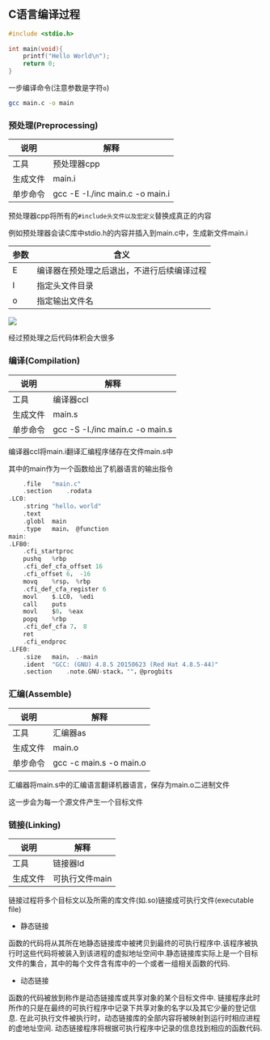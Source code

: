 <!--
 * @Description: 
 * @Version: 1.0
 * @Author: DaLao
 * @Email: dalao_li@163.com
 * @Date: 2021-06-15 15:31:05
 * @LastEditors: DaLao
 * @LastEditTime: 2022-01-13 10:53:57
-->

##  C语言编译过程

```c++
#include <stdio.h>
 
int main(void){
    printf("Hello World\n");
    return 0;
}
```

一步编译命令(注意参数是字符`o`)

```sh
gcc main.c -o main
```

### 预处理(Preprocessing)

| 说明     | 解释                            |
| -------- | ------------------------------- |
| 工具     | 预处理器cpp                     |
| 生成文件 | main.i                          |
| 单步命令 | gcc -E -I./inc main.c -o main.i |

预处理器cpp将所有的`#include头文件以及宏定义`替换成真正的内容

例如预处理器会读C库中stdio.h的内容并插入到main.c中，生成新文件main.i

| 参数 | 含义                                       |
| ---- | ------------------------------------------ |
| E    | 编译器在预处理之后退出，不进行后续编译过程 |
| I    | 指定头文件目录                             |
| o    | 指定输出文件名                             |

![](https://cdn.hurra.ltd/img/20210211161743.png)

经过预处理之后代码体积会大很多

### 编译(Compilation)

| 说明     | 解释                            |
| -------- | ------------------------------- |
| 工具     | 编译器ccl                       |
| 生成文件 | main.s                          |
| 单步命令 | gcc -S -I./inc main.c -o main.s |

编译器ccl将main.i翻译汇编程序储存在文件main.s中

其中的main作为一个函数给出了机器语言的输出指令

```c
	.file	"main.c"
	.section	.rodata
.LC0:
	.string	"hello，world"
	.text
	.globl	main
	.type	main， @function
main:
.LFB0:
	.cfi_startproc
	pushq	%rbp
	.cfi_def_cfa_offset 16
	.cfi_offset 6， -16
	movq	%rsp， %rbp
	.cfi_def_cfa_register 6
	movl	$.LC0， %edi
	call	puts
	movl	$0， %eax
	popq	%rbp
	.cfi_def_cfa 7， 8
	ret
	.cfi_endproc
.LFE0:
	.size	main， .-main
	.ident	"GCC: (GNU) 4.8.5 20150623 (Red Hat 4.8.5-44)"
	.section	.note.GNU-stack，""，@progbits
```

### 汇编(Assemble)

| 说明     | 解释                    |
| -------- | ----------------------- |
| 工具     | 汇编器as                |
| 生成文件 | main.o                  |
| 单步命令 | gcc -c main.s -o main.o |


汇编器将main.s中的汇编语言翻译机器语言，保存为main.o二进制文件

这一步会为每一个源文件产生一个目标文件


### 链接(Linking)

| 说明     | 解释           |
| -------- | -------------- |
| 工具     | 链接器ld       |
| 生成文件 | 可执行文件main |

链接过程将多个目标文以及所需的库文件(如.so)链接成可执行文件(executable file)

- 静态链接
   
函数的代码将从其所在地静态链接库中被拷贝到最终的可执行程序中.该程序被执行时这些代码将被装入到该进程的虚拟地址空间中.静态链接库实际上是一个目标文件的集合，其中的每个文件含有库中的一个或者一组相关函数的代码. 

- 动态链接  

函数的代码被放到称作是动态链接库或共享对象的某个目标文件中.
链接程序此时所作的只是在最终的可执行程序中记录下共享对象的名字以及其它少量的登记信息.
在此可执行文件被执行时，动态链接库的全部内容将被映射到运行时相应进程的虚地址空间.
动态链接程序将根据可执行程序中记录的信息找到相应的函数代码.